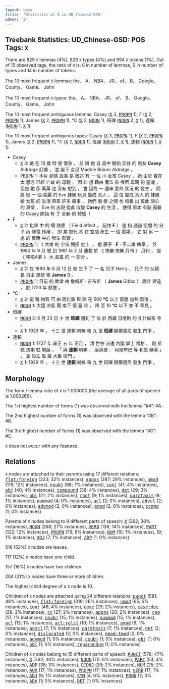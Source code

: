 ```yaml
---
layout: base
title:  'Statistics of X in UD_Chinese-GSD'
udver: '2'
---
```


## Treebank Statistics: UD_Chinese-GSD: POS Tags: `X`

There are 829 `X` lemmas (4%), 829 `X` types (4%) and 994 `X` tokens (1%).
Out of 15 observed tags, the rank of `X` is: 6 in number of lemmas, 6 in number of types and 14 in number of tokens.

The 10 most frequent `X` lemmas: the、 A、 NBA、 JR、 of、 B、 Google、 County、 Game、 John

The 10 most frequent `X` types:  the、 A、 NBA、 JR、 of、 B、 Google、 County、 Game、 John

The 10 most frequent ambiguous lemmas: Casey (<tt><a href="zh_gsd-pos-X.html">X</a></tt> 3, <tt><a href="zh_gsd-pos-PROPN.html">PROPN</a></tt> 1), F (<tt><a href="zh_gsd-pos-X.html">X</a></tt> 2, <tt><a href="zh_gsd-pos-PROPN.html">PROPN</a></tt> 1), James (<tt><a href="zh_gsd-pos-X.html">X</a></tt> 2, <tt><a href="zh_gsd-pos-PROPN.html">PROPN</a></tt> 1), °C (<tt><a href="zh_gsd-pos-X.html">X</a></tt> 2, <tt><a href="zh_gsd-pos-NOUN.html">NOUN</a></tt> 1), 班禪 (<tt><a href="zh_gsd-pos-NOUN.html">NOUN</a></tt> 2, <tt><a href="zh_gsd-pos-X.html">X</a></tt> 1), 達賴 (<tt><a href="zh_gsd-pos-NOUN.html">NOUN</a></tt> 1, <tt><a href="zh_gsd-pos-X.html">X</a></tt> 1)

The 10 most frequent ambiguous types:  Casey (<tt><a href="zh_gsd-pos-X.html">X</a></tt> 3, <tt><a href="zh_gsd-pos-PROPN.html">PROPN</a></tt> 1), F (<tt><a href="zh_gsd-pos-X.html">X</a></tt> 2, <tt><a href="zh_gsd-pos-PROPN.html">PROPN</a></tt> 1), James (<tt><a href="zh_gsd-pos-X.html">X</a></tt> 2, <tt><a href="zh_gsd-pos-PROPN.html">PROPN</a></tt> 1), °C (<tt><a href="zh_gsd-pos-X.html">X</a></tt> 2, <tt><a href="zh_gsd-pos-NOUN.html">NOUN</a></tt> 1), 班禪 (<tt><a href="zh_gsd-pos-NOUN.html">NOUN</a></tt> 2, <tt><a href="zh_gsd-pos-X.html">X</a></tt> 1), 達賴 (<tt><a href="zh_gsd-pos-NOUN.html">NOUN</a></tt> 1, <tt><a href="zh_gsd-pos-X.html">X</a></tt> 1)


* Casey
  * <tt><a href="zh_gsd-pos-X.html">X</a></tt> 3: 她 在 16 歲 時 便 懷孕 ， 並 與 她 自 高中 開始 交往 的 男友 <b>Casey</b> Aldridge 訂婚 ， 並 誕下 女兒 Maddie Briann Aldridge 。
  * <tt><a href="zh_gsd-pos-PROPN.html">PROPN</a></tt> 1: 本片 劇情 故事 是 敘述 有 一 位 小 女孩 Casey ， 她 由於 實在 太 思念 已經 亡故 的 母親 ， 因 此 想 藉由 魔法 來 喚回 母親 的 靈魂 ， 但是 她 卻 萬萬 也 沒有 想到 ， 會 因為 一 連串 意外 狀況 的 發生 ， 而 將 她 一 個 美麗 的 Eve 娃娃 玩具 變成 真人 ， 這 位 變成 真人 的 娃娃 給 女孩 的 生活 帶來 許多 趣事 ， 她們 兩 者 之間 也 培養 出 彼此 關心 的 真情 ， Eve 的 出現 從此 改變 <b>Casey</b> 的 生活 ， 使得 原本 有點 孤僻 的 Casey 開始 有 了 全新 的 體驗 ！
* F
  * <tt><a href="zh_gsd-pos-X.html">X</a></tt> 2: 化學 中 的 場 效應 （ Field effect ， 記作 <b>F</b> ） 是 指 通過 空間 的 分子 內 靜電 作用 ， 即 某 取代 基 在 空間 產生 一 個 電場 ， 它 對 另 一 處 的 反應 中心 發生 影響 。
  * <tt><a href="zh_gsd-pos-PROPN.html">PROPN</a></tt> 1: 《 大雄 的 宇宙 開拓 史 》 ， 是 藤子 · <b>F</b> · 不二雄 執筆 ， 於 1980 年 9 月 號 到 1981 年 2 月 連載 於 《 快樂 快樂 月刊 》 月刊 ， 是 《 哆啦A夢 》 大 長篇 的 一 部分 。
* James
  * <tt><a href="zh_gsd-pos-X.html">X</a></tt> 2: 在 1890 年 6 月 12 日 她 生下 了 一 名 兒子 Harry ， 兒子 的 父親 是 自由 思想 家 <b>James</b> B 。
  * <tt><a href="zh_gsd-pos-PROPN.html">PROPN</a></tt> 1: 目前 的 教堂 由 詹姆斯 · 吉布斯 （ <b>James</b> Gibbs ） 設計 建造 ， 於 1723 年 獻堂 。
* °C
  * <tt><a href="zh_gsd-pos-X.html">X</a></tt> 2: 這 種 物質 可 由 硫化鉛 與 硫 在 600 <b>°C</b> 以上 高壓 加熱 製得 。
  * <tt><a href="zh_gsd-pos-NOUN.html">NOUN</a></tt> 1: 大陸 冷氣 團 南下 侵 臺 時 ， 降 至 10 <b>°C</b> 以下 亦 不 罕見 。
* 班禪
  * <tt><a href="zh_gsd-pos-NOUN.html">NOUN</a></tt> 2: 6 月 23 日 十 世 <b>班禪</b> 回到 了 位 於 西藏 日喀則 的 扎什倫布 寺 。
  * <tt><a href="zh_gsd-pos-X.html">X</a></tt> 1: 1929 年 ， 十三 世 達賴 喇嘛 和 九 世 <b>班禪</b> 額爾德尼 發生 鬥爭 。
* 達賴
  * <tt><a href="zh_gsd-pos-NOUN.html">NOUN</a></tt> 1: 1727 年 雍正 五 年 正月 ， 清 世宗 派遣 內閣 學士 僧格 、 副 都統 馬喇 駐 喇薩 ， 「 與 <b>達賴</b> 喇嘛 、 康濟鼐 、 阿爾布巴 等 和衷 辦事 」 ， 並 設立 駐 藏 大臣 衙門 。
  * <tt><a href="zh_gsd-pos-X.html">X</a></tt> 1: 1929 年 ， 十三 世 <b>達賴</b> 喇嘛 和 九 世 班禪 額爾德尼 發生 鬥爭 。

## Morphology

The form / lemma ratio of `X` is 1.000000 (the average of all parts of speech is 1.000266).

The 1st highest number of forms (1) was observed with the lemma “#A”: #A.

The 2nd highest number of forms (1) was observed with the lemma “#B”: #B.

The 3rd highest number of forms (1) was observed with the lemma “#C”: #C.

`X` does not occur with any features.


## Relations

`X` nodes are attached to their parents using 17 different relations: <tt><a href="zh_gsd-dep-flat-foreign.html">flat:foreign</a></tt> (323; 32% instances), <tt><a href="zh_gsd-dep-appos.html">appos</a></tt> (287; 29% instances), <tt><a href="zh_gsd-dep-nmod.html">nmod</a></tt> (119; 12% instances), <tt><a href="zh_gsd-dep-nsubj.html">nsubj</a></tt> (68; 7% instances), <tt><a href="zh_gsd-dep-conj.html">conj</a></tt> (41; 4% instances), <tt><a href="zh_gsd-dep-obj.html">obj</a></tt> (40; 4% instances), <tt><a href="zh_gsd-dep-compound.html">compound</a></tt> (36; 4% instances), <tt><a href="zh_gsd-dep-det.html">det</a></tt> (29; 3% instances), <tt><a href="zh_gsd-dep-obl.html">obl</a></tt> (21; 2% instances), <tt><a href="zh_gsd-dep-root.html">root</a></tt> (9; 1% instances), <tt><a href="zh_gsd-dep-parataxis.html">parataxis</a></tt> (8; 1% instances), <tt><a href="zh_gsd-dep-nummod.html">nummod</a></tt> (4; 0% instances), <tt><a href="zh_gsd-dep-acl.html">acl</a></tt> (2; 0% instances), <tt><a href="zh_gsd-dep-advcl.html">advcl</a></tt> (2; 0% instances), <tt><a href="zh_gsd-dep-advmod.html">advmod</a></tt> (2; 0% instances), <tt><a href="zh_gsd-dep-amod.html">amod</a></tt> (2; 0% instances), <tt><a href="zh_gsd-dep-ccomp.html">ccomp</a></tt> (1; 0% instances)

Parents of `X` nodes belong to 9 different parts of speech: <tt><a href="zh_gsd-pos-X.html">X</a></tt> (362; 36% instances), <tt><a href="zh_gsd-pos-NOUN.html">NOUN</a></tt> (268; 27% instances), <tt><a href="zh_gsd-pos-VERB.html">VERB</a></tt> (136; 14% instances), <tt><a href="zh_gsd-pos-PART.html">PART</a></tt> (122; 12% instances), <tt><a href="zh_gsd-pos-PROPN.html">PROPN</a></tt> (79; 8% instances), <tt><a href="zh_gsd-pos-NUM.html">NUM</a></tt> (10; 1% instances),  (9; 1% instances), <tt><a href="zh_gsd-pos-ADJ.html">ADJ</a></tt> (7; 1% instances), <tt><a href="zh_gsd-pos-ADP.html">ADP</a></tt> (1; 0% instances)

516 (52%) `X` nodes are leaves.

117 (12%) `X` nodes have one child.

157 (16%) `X` nodes have two children.

204 (21%) `X` nodes have three or more children.

The highest child degree of a `X` node is 10.

Children of `X` nodes are attached using 24 different relations: <tt><a href="zh_gsd-dep-punct.html">punct</a></tt> (581; 48% instances), <tt><a href="zh_gsd-dep-flat-foreign.html">flat:foreign</a></tt> (319; 26% instances), <tt><a href="zh_gsd-dep-nmod.html">nmod</a></tt> (65; 5% instances), <tt><a href="zh_gsd-dep-conj.html">conj</a></tt> (46; 4% instances), <tt><a href="zh_gsd-dep-case.html">case</a></tt> (29; 2% instances), <tt><a href="zh_gsd-dep-case-dec.html">case:dec</a></tt> (29; 2% instances), <tt><a href="zh_gsd-dep-cc.html">cc</a></tt> (27; 2% instances), <tt><a href="zh_gsd-dep-appos.html">appos</a></tt> (20; 2% instances), <tt><a href="zh_gsd-dep-cop.html">cop</a></tt> (17; 1% instances), <tt><a href="zh_gsd-dep-nsubj.html">nsubj</a></tt> (15; 1% instances), <tt><a href="zh_gsd-dep-nummod.html">nummod</a></tt> (15; 1% instances), <tt><a href="zh_gsd-dep-acl.html">acl</a></tt> (13; 1% instances), <tt><a href="zh_gsd-dep-acl-relcl.html">acl:relcl</a></tt> (10; 1% instances), <tt><a href="zh_gsd-dep-amod.html">amod</a></tt> (9; 1% instances), <tt><a href="zh_gsd-dep-advcl.html">advcl</a></tt> (7; 1% instances), <tt><a href="zh_gsd-dep-parataxis.html">parataxis</a></tt> (7; 1% instances), <tt><a href="zh_gsd-dep-det.html">det</a></tt> (2; 0% instances), <tt><a href="zh_gsd-dep-dislocated.html">dislocated</a></tt> (2; 0% instances), <tt><a href="zh_gsd-dep-nmod-tmod.html">nmod:tmod</a></tt> (2; 0% instances), <tt><a href="zh_gsd-dep-advmod.html">advmod</a></tt> (1; 0% instances), <tt><a href="zh_gsd-dep-csubj.html">csubj</a></tt> (1; 0% instances), <tt><a href="zh_gsd-dep-obj.html">obj</a></tt> (1; 0% instances), <tt><a href="zh_gsd-dep-obl.html">obl</a></tt> (1; 0% instances), <tt><a href="zh_gsd-dep-reparandum.html">reparandum</a></tt> (1; 0% instances)

Children of `X` nodes belong to 15 different parts of speech: <tt><a href="zh_gsd-pos-PUNCT.html">PUNCT</a></tt> (578; 47% instances), <tt><a href="zh_gsd-pos-X.html">X</a></tt> (362; 30% instances), <tt><a href="zh_gsd-pos-NOUN.html">NOUN</a></tt> (70; 6% instances), <tt><a href="zh_gsd-pos-PART.html">PART</a></tt> (53; 4% instances), <tt><a href="zh_gsd-pos-ADP.html">ADP</a></tt> (38; 3% instances), <tt><a href="zh_gsd-pos-CCONJ.html">CCONJ</a></tt> (26; 2% instances), <tt><a href="zh_gsd-pos-NUM.html">NUM</a></tt> (25; 2% instances), <tt><a href="zh_gsd-pos-AUX.html">AUX</a></tt> (17; 1% instances), <tt><a href="zh_gsd-pos-PROPN.html">PROPN</a></tt> (17; 1% instances), <tt><a href="zh_gsd-pos-VERB.html">VERB</a></tt> (17; 1% instances), <tt><a href="zh_gsd-pos-ADJ.html">ADJ</a></tt> (9; 1% instances), <tt><a href="zh_gsd-pos-SYM.html">SYM</a></tt> (4; 0% instances), <tt><a href="zh_gsd-pos-PRON.html">PRON</a></tt> (2; 0% instances), <tt><a href="zh_gsd-pos-ADV.html">ADV</a></tt> (1; 0% instances), <tt><a href="zh_gsd-pos-DET.html">DET</a></tt> (1; 0% instances)

